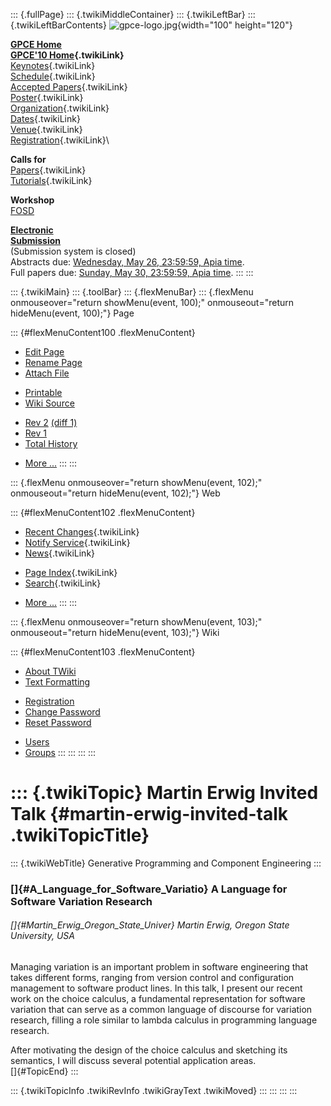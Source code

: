 ::: {.fullPage}
::: {.twikiMiddleContainer}
::: {.twikiLeftBar}
::: {.twikiLeftBarContents}
![gpce-logo.jpg](../pub/GPCE10/WebLeftBar/gpce-logo.jpg){width="100"
height="120"}

**[GPCE Home](http://program-transformation.org/Gpce)**\
**[GPCE\'10 Home](WebHome){.twikiLink}**\
[Keynotes](KeynoteSpeakers){.twikiLink}\
[Schedule](ConferenceProgram){.twikiLink}\
[Accepted Papers](AcceptedPapers){.twikiLink}\
[Poster](Poster){.twikiLink}\
[Organization](ConferenceOrganization){.twikiLink}\
[Dates](ImportantDates){.twikiLink}\
[Venue](ConferenceVenue){.twikiLink}\
[Registration](ConferenceRegistration){.twikiLink}\

**Calls for**\
[Papers](CallForPapers){.twikiLink}\
[Tutorials](CallForTutorials){.twikiLink}

**Workshop**\
[FOSD](http://www.infosun.fim.uni-passau.de/cl/staff/apel/FOSD2010/index.html)

**[Electronic\
Submission](http://www.easychair.org/conferences/?conf=gpce10)**\
(Submission system is closed)\
Abstracts due: [Wednesday, May 26, 23:59:59, Apia
time](http://www.timeanddate.com/worldclock/fixedtime.html?month=5&day=26&year=2010&hour=23&min=59&sec=59&p1=282).\
Full papers due: [Sunday, May 30, 23:59:59, Apia
time](http://www.timeanddate.com/worldclock/fixedtime.html?month=5&day=30&year=2010&hour=23&min=59&sec=59&p1=282).
:::
:::

::: {.twikiMain}
::: {.toolBar}
::: {.flexMenuBar}
::: {.flexMenu onmouseover="return showMenu(event, 100);" onmouseout="return hideMenu(event, 100);"}
Page

::: {#flexMenuContent100 .flexMenuContent}
-   [Edit
    Page](http://www.program-transformation.org/edit/GPCE10/MartinErwigInvitedTalk?t=1536828786)
-   [Rename
    Page](http://www.program-transformation.org/rename/GPCE10/MartinErwigInvitedTalk)
-   [Attach
    File](http://www.program-transformation.org/attach/GPCE10/MartinErwigInvitedTalk)

<!-- -->

-   [Printable](http://www.program-transformation.org/view/GPCE10/MartinErwigInvitedTalk?skin=print.pattern)
-   [Wiki
    Source](http://www.program-transformation.org/view/GPCE10/MartinErwigInvitedTalk?skin=text&raw=on&contenttype=text/plain)

<!-- -->

-   [Rev
    2](http://www.program-transformation.org/view/GPCE10/MartinErwigInvitedTalk?rev=1.2)
    [(diff 1)](http://www.program-transformation.org/rdiff/GPCE10/MartinErwigInvitedTalk?rev1=1.2&rev2=1.1)
-   [Rev
    1](http://www.program-transformation.org/view/GPCE10/MartinErwigInvitedTalk?rev=1.1)
-   [Total
    History](http://www.program-transformation.org/rdiff/GPCE10/MartinErwigInvitedTalk)

<!-- -->

-   [More
    \...](http://www.program-transformation.org/oops/GPCE10/MartinErwigInvitedTalk?template=oopsmore&param1=1.2&param2=1.2)
:::
:::

::: {.flexMenu onmouseover="return showMenu(event, 102);" onmouseout="return hideMenu(event, 102);"}
Web

::: {#flexMenuContent102 .flexMenuContent}
-   [Recent Changes](WebChanges){.twikiLink}
-   [Notify Service](WebNotify){.twikiLink}
-   [News](WebNews){.twikiLink}

<!-- -->

-   [Page Index](WebIndex){.twikiLink}
-   [Search](WebSearch){.twikiLink}

<!-- -->

-   [More
    \...](http://www.program-transformation.org/oops/GPCE10/MartinErwigInvitedTalk?template=oopsmore&param1=1.2&param2=1.2)
:::
:::

::: {.flexMenu onmouseover="return showMenu(event, 103);" onmouseout="return hideMenu(event, 103);"}
Wiki

::: {#flexMenuContent103 .flexMenuContent}
-   [About
    TWiki](http://www.program-transformation.org/view/TWiki/WebHome)
-   [Text
    Formatting](http://www.program-transformation.org/view/TWiki/TextFormattingRules)

<!-- -->

-   [Registration](http://www.program-transformation.org/view/TWiki/TWikiRegistration)
-   [Change
    Password](http://www.program-transformation.org/view/TWiki/ChangePassword)
-   [Reset
    Password](http://www.program-transformation.org/view/TWiki/ResetPassword)

<!-- -->

-   [Users](http://www.program-transformation.org/view/Main/TWikiUsers)
-   [Groups](http://www.program-transformation.org/view/Main/TWikiGroups)
:::
:::
:::
:::

::: {.twikiTopic}
Martin Erwig Invited Talk {#martin-erwig-invited-talk .twikiTopicTitle}
=========================

::: {.twikiWebTitle}
Generative Programming and Component Engineering
:::

### []{#A_Language_for_Software_Variatio} A Language for Software Variation Research

###### []{#Martin_Erwig_Oregon_State_Univer} Martin Erwig, Oregon State University, USA

Managing variation is an important problem in software engineering that
takes different forms, ranging from version control and configuration
management to software product lines. In this talk, I present our recent
work on the choice calculus, a fundamental representation for software
variation that can serve as a common language of discourse for variation
research, filling a role similar to lambda calculus in programming
language research.

After motivating the design of the choice calculus and sketching its
semantics, I will discuss several potential application areas.\
[]{#TopicEnd}
:::

::: {.twikiTopicInfo .twikiRevInfo .twikiGrayText .twikiMoved}
:::
:::
:::
:::
